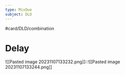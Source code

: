```yaml
---
type: MixQue
subject: DLD
---
```


#card/DLD/combination
# Delay

![[Pasted image 20231107133232.png]]::![[Pasted image 20231107133244.png]]

